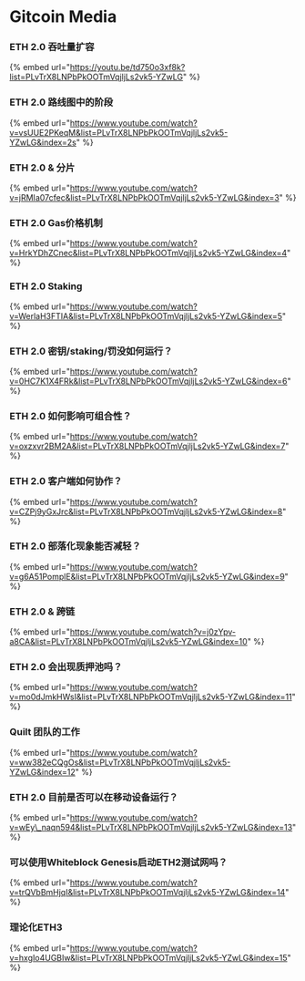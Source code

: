 # Gitcoin Media

### **ETH 2.0 吞吐量扩容** <a id="scaling-throughput-eth-20"></a>

{% embed url="https://youtu.be/td750o3xf8k?list=PLvTrX8LNPbPkOOTmVqjljLs2vk5-YZwLG" %}

###  **ETH 2.0 路线图中的阶段** <a id="what-are-the-phases-of-the-eth-20-roadmap"></a>

{% embed url="https://www.youtube.com/watch?v=vsUUE2PKeqM&list=PLvTrX8LNPbPkOOTmVqjljLs2vk5-YZwLG&index=2s" %}

### **ETH 2.0 & 分片** <a id="eth-20-and-sharding"></a>

{% embed url="https://www.youtube.com/watch?v=jRMIa07cfec&list=PLvTrX8LNPbPkOOTmVqjljLs2vk5-YZwLG&index=3" %}

### **ETH 2.0 Gas价格机制** <a id="how-will-gas-price-work-on-eth-20"></a>

{% embed url="https://www.youtube.com/watch?v=HrkYDhZCnec&list=PLvTrX8LNPbPkOOTmVqjljLs2vk5-YZwLG&index=4" %}

### **ETH 2.0 Staking** <a id="how-does-staking-work-on-eth-20"></a>

{% embed url="https://www.youtube.com/watch?v=WerlaH3FTIA&list=PLvTrX8LNPbPkOOTmVqjljLs2vk5-YZwLG&index=5" %}

### **ETH 2.0 密钥/staking/罚没如何运行？** <a id="how-do-keys-staking-and-slashing-work-on-eth2"></a>

{% embed url="https://www.youtube.com/watch?v=0HC7K1X4FRk&list=PLvTrX8LNPbPkOOTmVqjljLs2vk5-YZwLG&index=6" %}

### **ETH 2.0 如何影响可组合性？** <a id="how-will-composability-be-affected-by-eth20"></a>

{% embed url="https://www.youtube.com/watch?v=oxzxvr2BM2A&list=PLvTrX8LNPbPkOOTmVqjljLs2vk5-YZwLG&index=7" %}

### **ETH 2.0 客户端如何协作？** <a id="what-does-client-collaboration-on-eth20-look-like"></a>

{% embed url="https://www.youtube.com/watch?v=CZPj9yGxJrc&list=PLvTrX8LNPbPkOOTmVqjljLs2vk5-YZwLG&index=8" %}

### **ETH 2.0 部落化现象能否减轻？** <a id="is-eth-20-less-tribal"></a>

{% embed url="https://www.youtube.com/watch?v=g6A51PomplE&list=PLvTrX8LNPbPkOOTmVqjljLs2vk5-YZwLG&index=9" %}

### **ETH 2.0 & 跨链** <a id="eth-20-and-cross-chain"></a>

{% embed url="https://www.youtube.com/watch?v=j0zYpv-a8CA&list=PLvTrX8LNPbPkOOTmVqjljLs2vk5-YZwLG&index=10" %}

### **ETH 2.0 会出现质押池吗？** <a id="will-there-be-pooling-on-eth-20"></a>

{% embed url="https://www.youtube.com/watch?v=mo0dJmkHWsI&list=PLvTrX8LNPbPkOOTmVqjljLs2vk5-YZwLG&index=11" %}

### **Quilt 团队的工作** <a id="what-is-quilt-working-on"></a>

{% embed url="https://www.youtube.com/watch?v=ww382eCQgOs&list=PLvTrX8LNPbPkOOTmVqjljLs2vk5-YZwLG&index=12" %}

### **ETH 2.0 目前是否可以在移动设备运行？** <a id="you-can-run-eth20-on-mobile-with-nimbus-right-now"></a>

{% embed url="https://www.youtube.com/watch?v=wEy\_naqn594&list=PLvTrX8LNPbPkOOTmVqjljLs2vk5-YZwLG&index=13" %}

### 可以使用Whiteblock Genesis启动ETH2测试网吗？

{% embed url="https://www.youtube.com/watch?v=trQVbBmHjqI&list=PLvTrX8LNPbPkOOTmVqjljLs2vk5-YZwLG&index=14" %}

### **理论化ETH3** <a id="what-is-theorized-for-eth3"></a>

{% embed url="https://www.youtube.com/watch?v=hxgIo4UGBIw&list=PLvTrX8LNPbPkOOTmVqjljLs2vk5-YZwLG&index=15" %}

